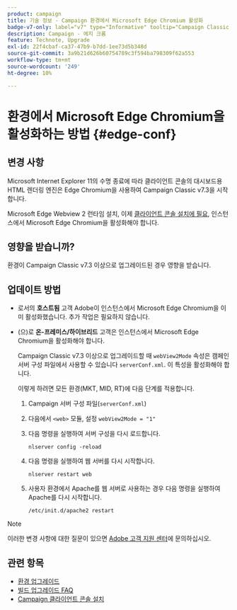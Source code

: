 ```yaml
---
product: campaign
title: 기술 정보 - Campaign 환경에서 Microsoft Edge Chromium 활성화
badge-v7-only: label="v7" type="Informative" tooltip="Campaign Classic v7에만 적용"
description: Campaign - 에지 크롬
feature: Technote, Upgrade
exl-id: 22f4cbaf-ca37-47b9-b7dd-1ee73d5b348d
source-git-commit: 3a9b21d626b60754789c3f594ba798309f62a553
workflow-type: tm+mt
source-wordcount: '249'
ht-degree: 10%

---
```


# 환경에서 Microsoft Edge Chromium을 활성화하는 방법 {#edge-conf}




## 변경 사항

Microsoft Internet Explorer 11의 수명 종료에 따라 클라이언트 콘솔의 대시보드용 HTML 렌더링 엔진은 Edge Chromium을 사용하여 Campaign Classic v7.3을 시작합니다.

Microsoft Edge Webview 2 런타임 설치, 이제 [클라이언트 콘솔 설치에 필요](../../installation/using/installing-the-client-console.md#webview), 인스턴스에서 Microsoft Edge Chromium을 활성화해야 합니다.

## 영향을 받습니까?

환경이 Campaign Classic v7.3 이상으로 업그레이드된 경우 영향을 받습니다.

## 업데이트 방법

* 로서의 **호스트됨** 고객 Adobe이 인스턴스에서 Microsoft Edge Chromium을 이미 활성화했습니다. 추가 작업은 필요하지 않습니다.

* (으)로 **온-프레미스/하이브리드** 고객은 인스턴스에서 Microsoft Edge Chromium을 활성화해야 합니다.

  Campaign Classic v7.3 이상으로 업그레이드할 때 `webView2Mode` 속성은 캠페인 서버 구성 파일에서 사용할 수 있습니다 `serverConf.xml`. 이 특성을 활성화해야 합니다.

  이렇게 하려면 모든 환경(MKT, MID, RT)에 다음 단계를 적용합니다.

   1. Campaign 서버 구성 파일(`serverConf.xml`)
   1. 다음에서 `<web>` 모듈, 설정 `webView2Mode = "1"`
   1. 다음 명령을 실행하여 서버 구성을 다시 로드합니다.

      ```
      nlserver config -reload
      ```

   1. 다음 명령을 실행하여 웹 서버를 다시 시작합니다.

      ```
      nlserver restart web
      ```

   1. 사용자 환경에서 Apache를 웹 서버로 사용하는 경우 다음 명령을 실행하여 Apache를 다시 시작합니다.

      ```
      /etc/init.d/apache2 restart
      ```


>[!NOTE]
>
>이러한 변경 사항에 대한 질문이 있으면 [Adobe 고객 지원 센터](https://helpx.adobe.com/kr/enterprise/admin-guide.html/enterprise/using/support-for-experience-cloud.ug.html)에 문의하십시오.
>

## 관련 항목

* [환경 업그레이드](../../production/using/build-upgrade.md)
* [빌드 업그레이드 FAQ](../../platform/using/faq-build-upgrade.md)
* [Campaign 클라이언트 콘솔 설치](../../installation/using/installing-the-client-console.md)
